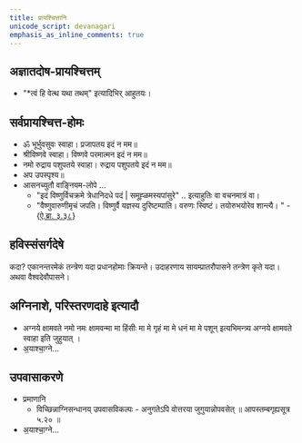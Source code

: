 ```yaml
---
title: प्रायश्चित्तानि
unicode_script: devanagari
emphasis_as_inline_comments: true
---
```


## अज्ञातदोष-प्रायश्चित्तम्
- "\*त्वं हि वेत्थ यथा तथम्" इत्यादिभिर् आहुतयः।

## सर्वप्रायश्चित्त-होमः

- ॐ भूर्भुवसुवः स्वाहा। प्रजापतय इदं न मम॥
- श्रीविष्णवे स्वाहा। विष्णवे परमात्मन इदं न मम॥
-  नमो रुद्राय पशुपतये स्वाहा। रुद्राय पशुपतये इदं न मम॥
- अप उपस्पृश्य॥
- आसनच्युतौ वाङ्नियम-लोपे …
  - "इदं विष्णुर्विचक्रमे त्रेधानिदधे पदं | समूह्ळमस्यपांसुरे" .. इत्याहुतिः वा वचनमात्रं वा।
  - "वैष्णुवारुणीमृचं जपति। विष्णुर्वै यज्ञस्य दुरिष्टम्पाति। वरुणः स्विष्टं। तयोरुभयोरेव शान्त्यै। " - {[ऐ.ब्रा. ३.३८](https://archive.org/stream/Anandashram_Samskrita_Granthavali_Anandashram_Sanskrit_Series/ASS_032_Aitareya_Brahmanam_with_Sayanabhashya_Part_1_-_Kasinathsastri_Agase_1896#page/n413/mode/2up)}

## हविस्संसर्गदेषे

कदा? एकानन्तरमेकं तन्त्रेण यदा प्रधानहोमाः क्रियन्ते। उदाहरणाय सायम्प्रातरौपासने तन्त्रेण कृते यदा। अथवा वैश्वदेवौपासने।

## अग्निनाशे, परिस्तरणदाहे इत्यादौ

- अग्नये क्षामवते नमो नमः क्षामवन्मा मा हिंसीः मा मे गृहं मा मे धनं मा मे पशून् इत्यभिमन्त्र्य अग्नये क्षामवते स्वाहा इति जुहुयात् ।
- अ॒याश्चा॒ग्ने…

## उपवासाकरणे

- प्रमाणानि
  - विच्छिन्नाग्निसन्धानय् उपवासविकल्पः - अनुगतेऽपि वोत्तरया जुगुयान्नोपवसेत् ॥ आपस्तम्बगृह्यसूत्र ५.२० ॥
- अ॒याश्चा॒ग्ने…
